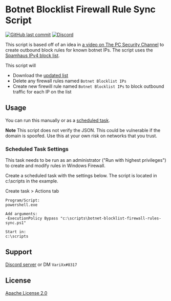 # Botnet Blocklist Firewall Rule Sync Script

[![GitHub last commit](https://img.shields.io/github/last-commit/aosterwyk/botnet-blocklist-firewall-rules)](https://github.com/aosterwyk/botnet-blocklist-firewall-rules/commits/master) [![Discord](https://img.shields.io/discord/90687557523771392?color=000000&label=%20&logo=discord)](https://discord.gg/QNppY7T) 

This script is based off of an idea in [a video on The PC Security Channel](https://www.youtube.com/watch?v=7UWFJGeix_E&list=FLD_a_ArvwQLrUruC8_nw4eQ) to create outbound block rules for known botnet IPs. The script uses the [Spamhaus IPv4 block list](https://www.spamhaus.org/blocklists/do-not-route-or-peer/).

This script will
- Download the [updated list](https://www.spamhaus.org/drop/drop_v4.json)
- Delete any firewall rules named `Botnet Blocklist IPs` 
- Create new firewill rule named `Botnet Blocklist IPs` to block outbound traffic for each IP on the list

## Usage

You can run this manually or as a [scheduled task](#scheduled-task). 

**Note** This script does not verify the JSON. This could be vulnerable if the domain is spoofed. Use this at your own risk on networks that you trust. 

### Scheduled Task Settings
This task needs to be run as an administrator ("Run with highest privileges") to create and modify rules in Windows Firewall.

Create a scheduled task with the settings below. The script is located in c:\scripts in the example.

Create task > Actions tab
    
    Program/Script:
    powershell.exe

    Add arguments:
    -ExecutionPolicy Bypass "c:\scripts\botnet-blocklist-firewall-rules-sync.ps1"

    Start in:
    c:\scripts

## Support

[Discord server](https://discord.gg/QNppY7T) or DM `VariXx#8317`

## License
[Apache License 2.0](https://choosealicense.com/licenses/apache-2.0/)
